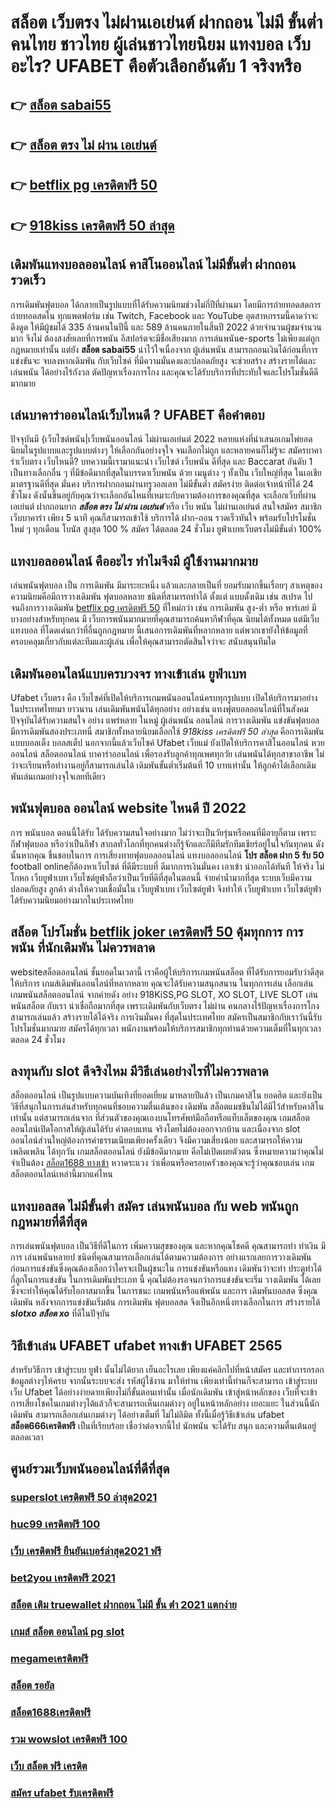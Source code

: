 # สล็อต เว็บตรง ไม่ผ่านเอเย่นต์ ฝากถอน ไม่มี ขั้นต่ำ คนไทย ชาวไทย ผู้เล่นชาวไทยนิยม แทงบอล เว็บอะไร? UFABET คือตัวเลือกอันดับ 1 จริงหรือ

## 👉 [สล็อต sabai55](https://mabet.net/credit-free-50/)
## 👉 [สล็อต ตรง ไม่ ผ่าน เอเย่นต์](https://mabet.net/)
## 👉 [betflix pg เครดิตฟรี 50](https://mabet.net/credit-free-100/)
## 👉 [918kiss เครดิตฟรี 50 ล่าสุด](https://mabet.net/20-free-100/)

##  เดิมพันแทงบอลออนไลน์ คาสิโนออนไลน์ ไม่มีขั้นต่ำ ฝากถอนรวดเร็ว 

 การเดิมพันฟุตบอล  ได้กลายเป็นรูปแบบที่ได้รับความนิยมช่วงไม่กี่ปีที่ผ่านมา โดยมีการถ่ายทอดสดการถ่ายทอดสดใน ทุกแพตฟอร์ม เช่น Twitch, Facebook และ YouTube อุตสาหกรรมนี้คาดว่าจะดึงดูด ให้มีผู้ชมได้ 335 ล้านคนในปีนี้ และ 589 ล้านคนภายในสิ้นปี 2022 ด้วยจำนวนผู้ชมจำนวนมาก จึงไม่ ต้องสงสัยเลยที่การพนัน อีสปอร์ตจะมีชื่อเสียงมาก  การเล่นพนันe-sports ไม่เพียงแต่ถูกกฎหมายเท่านั้น แต่ยัง **สล็อต sabai55** น่าไว้ใจเนื่องจาก ผู้เล่นพนัน สามารถถอนเงินได้ก่อนที่การแข่งขันจะ จบลงหากเดิมพัน กับเว็บไซค์ ที่มีความมั่นคงและปลอดภัยสูง จะช่วยสร้าง สร้างรายได้และ เล่นพนัน ได้อย่างไร้กังวล ตัดปัญหาเรื่องการโกง และคุณจะได้รับบริการที่ประทับใจและโปรโมชั่นดีดีมากมาย

## เล่นบาคาร่าออนไลน์เว็บไหนดี ? UFABET คือคำตอบ

ปัจจุบันมี {เว็บไซต์พนัน|เว็บพนันออนไลน์ ไม่ผ่านเอเย่นต์ 2022  หลายแห่งที่นำเสนอเกมไพ่ยอดนิยมในรูปแบบและรูปแบบต่างๆ ให้เลือกกันอย่างจุใจ จนเลือกไม่ถูก และหลายคนก็ไม่รู้จะ  สมัครบาคาร่าเว็บตรง  เว็บไหนดี? บทความนี้เรามาแนะนำ เว็บไซต์ เว็บพนัน ดีที่สุด และ Baccarat อันดับ 1 เป็นทางเลือกอื่น ๆ ที่มีข้อดีมากที่สุดในบรรดาเว็บพนัน ด้วย  เมนูต่าง ๆ  ทั้งเป็น เว็บใหญ่ที่สุด   ในเอเชีย มาตรฐานดีที่สุด มั่นคง  บริการฝากถอนผ่านทรูวอลเลท ไม่มีขั้นต่ำ   สมัครง่าย ติดต่อเจ้าหน้าที่ได้ 24 ชั่วโมง  ดังนั้นขึ้นอยู่กับคุณว่าจะเลือกอันไหนที่เหมาะกับความต้องการของคุณที่สุด จะเลือกเว็บที่ผ่านเอเย่นต์ ฝากถอนยาก ***สล็อต ตรง ไม่ ผ่าน เอเย่นต์*** หรือ  เว็บ พนัน ไม่ผ่านเอเย่นต์ สนใจสมัคร สมาชิก เว็บบาคาร่า  เพียง 5 นาที คุณก็สามารถเข้าใช้ บริการได้ ฝาก-ถอน รวดเร็วทันใจ พร้อมรับโปรโมชั่น ใหม่ ๆ ทุกเดือน โบนัส สูงสุด 100 % สมัคร ได้ตลอด 24 ชั่วโมง   ยูฟ่าเบทเว็บตรงไม่มีขั้นต่ำ 100% 

##  แทงบอลออนไลน์ คืออะไร   ทำไมจึงมี ผู้ใช้งานมากมาย 

 เล่นพนันฟุตบอล เป็น การเดิมพัน มีมาระยะหนึ่ง แล้วและกลายเป็นที่ ยอมรับมากขึ้นเรื่อยๆ  สาเหตุของ ความนิยมคือมีการวางเดิมพัน ฟุตบอลหลาย ชนิดที่สามารถทำได้ ตั้งแต่ แบบดั้งเดิม  เช่น สเปรด ไปจนถึงการวางเดิมพัน [betflix pg เครดิตฟรี 50](https://mabet.net/20-free-100/) ที่ใหม่กว่า เช่น การเดิมพัน สูง-ต่ำ หรือ พาร์เลย์  มีบางอย่างสำหรับทุกคน มี เว็บการพนันมากมายที่คุณสามารถค้นหากีฬาที่คุณ นิยมได้ทั้งหมด แต่มีเว็บแทงบอล ที่โดดเด่นกว่าที่อื่นถูกกฎหมาย นี้เสนอการเดิมพันที่หลากหลาย แต่พวกเขายังให้ข้อมูลที่ครอบคลุมเกี่ยวกับแต่ละทีมและผู้เล่น เพื่อให้คุณสามารถตัดสินใจว่าจะ สนับสนุนทีมใด

##  เดิมพันออนไลน์แบบครบวงจร ทางเข้าเล่น ยูฟ่าเบท 

Ufabet เว็บตรง  คือ  เว็บไซค์ที่เปิดให้บริการเกมพนันออนไลน์ครบทุกรูปแบบ เปิดให้บริการมาอย่างในประเทศไทยมา ยาวนาน  เล่นเดิมพันพนันได้ทุกอย่าง  อย่างเช่น แทงฟุตบอลออนไลน์ที่ในสังคมปัจจุบันได้รับความสนใจ อย่าง  แพร่หลาย ในหมู่ ผู้เล่นพนัน ออนไลน์  การวางเดิมพัน แข่งขันฟุตบอล มีการเดิมพันสองประเภทนี่ สมาชิกทั้งหลายนิยมเลือกใช้ *918kiss เครดิตฟรี 50 ล่าสุด*  คือการเดิมพันแบบบอลเต็ง บอลสเต็ป นอกจากนี้แล้วเว็บไซค์ Ufabet เว็บแม่  ยังเปิดให้บริการคาสิโนออนไลน์ หวยออนไลน์ สล็อตออนไลน์ บาคาร่าออนไลน์  เพื่อรองรับลูกค้าทุกเพศทุกวัย เล่นพนันได้ทุกสาขาอาชีพ ไม่ว่าจะเรียนหรือทำงานอยู่ก็สามารถเล่นได้ เดิมพันขั้นต่ำเริ่มต้นที่ 10 บาทเท่านั้น ให้ลูกค้าได้เลือกเดิมพันเล่นเกมอย่างจุใจเลยทีเดียว


##  พนันฟุตบอล ออนไลน์  website ไหนดี ปี 2022

การ  พนันบอล  ตอนนี้ได้รับ ได้รับความสนใจอย่างมาก ไม่ว่าจะเป็นวัยรุ่นหรือคนที่มีอายุก็ตาม เพราะกีฬาฟุตบอล หรือว่าเป็นกีฬา สากลทั่วโลกที่ทุกคนต่างก็รู้จักและก็มีทีมรักทีมเชียร์อยู่ในใจกันทุกคน ดังนั้นหากคุณ ชื่นชอบในการ การเสี่ยงทายฟุตบอลออนไลน์ แทงบอลออนไลน์ **โปร สล็อต ฝาก 5 รับ 50** football onlineก็ต้องหาเว็บไซต์ ที่ดีมีระบบที่ ดีมากการเงินมั่นคง   เอาเข้า  นำออกได้ทันที  ให้จริง  ไม่โกหก   เว็บยูฟ่าเบท เว็บไซต์ยูฟ่าถือว่าเป็นเว็บที่ดีที่สุดในตอนนี้ จ่ายค่าน้ำมากที่สุด ระบบเว็บมีความปลอดภัยสูง ลูกค้า ต่างให้ความเชื่อมั่นใน เว็บยูฟ่าเบท เว็บไซต์ยูฟ่า จึงทำให้ เว็บยูฟ่าเบท เว็บไซต์ยูฟ่าได้รับความนิยมอย่างมากในประเทศไทย

## สล็อต   โปรโมชั่น   [betflik joker เครดิตฟรี 50](https://mabet.net/register/) คุ้มทุกการ การพนัน ที่นักเดิมพัน ไม่ควรพลาด

 websiteสล็อตออนไลน์  ชั้นยอดในเวลานี้ เราคือผู้ให้บริการเกมพนันสล็อต ที่ได้รับการยอมรับว่าดีสุด   ให้บริการ  เกมส์เดิมพันออนไลน์ที่หลากหลาย คุณจะได้รับความสนุกสนาน ในทุกการเล่น เลือกเล่น เกมพนันสล็อตออนไลน์ จากค่ายดัง อย่าง 918KiSS,PG SLOT, XO SLOT, LIVE SLOT  เล่นพนันสล็อต กับเรา  น่าเชื่อถือมากที่สุด เพราะเดิมพันกับเว็บตรง ไม่ผ่าน คนกลางไร้ปัญหาเรื่องการโกง  สามารถเล่นแล้ว สร้างรายได้ได้จริง การเงินมั่นคง ที่สุดในประเทศไทย สมัครเป็นสมาชิกกับเราวันนี้รับ โปรโมชั่นมากมาย สมัครได้ทุกเวลา พนักงานพร้อมให้บริการสมาชิกทุกท่านด้วยความเต็มที่ในทุกเวลาตลอด 24 ชั่วโมง


## ลงทุนกับ slot ดีจริงไหม มีวิธีเล่นอย่างไรที่ไม่ควรพลาด

 สล็อตออนไลน์ เป็นรูปแบบความบันเทิงที่ยอดเยี่ยม มาหลายปีแล้ว เป็นเกมคาสิโน ยอดฮิต และยังเป็นวิธีที่สนุกในการเล่นสำหรับทุกคนที่ชอบความตื่นเต้นของ เดิมพัน สล็อตแมชชีนไม่ได้มีไว้สำหรับคาสิโนเท่านั้น แต่สามารถเล่นจาก ที่ส่วนตัวของคุณเองบนโทรศัพท์มือถือหรือแท็บเล็ตของคุณ เกมสล็อตออนไลน์เปิดโอกาสให้ผู้เล่นได้รับ ค่าตอบแทน จริงโดยไม่ต้องออกจากบ้าน และเนื่องจาก slot ออนไลน์ส่วนใหญ่ต้องการค่าธรรมเนียมเพียงครั้งเดียว จึงมีความเสี่ยงน้อย และสามารถให้ความ เพลิดเพลิน ได้ทุกวัน เกมสล็อตออนไลน์ ยังมีข้อดีมากมาย คือไม่เปิดเผยตัวตน ซึ่งหมายความว่าคุณไม่จำเป็นต้อง [สล็อต1688 ทางเข้า](https://mabet.net/pg-slot-credit-free/) หวาดระแวง ว่าเพื่อนหรือครอบครัวของคุณจะรู้ว่าคุณชอบเล่น เกมสล็อตออนไลน์เหล่านี้มากแค่ไหน


##  แทงบอลสด ไม่มีขั้นต่ำ สมัคร เล่นพนันบอล กับ web พนันถูกกฎหมายที่ดีที่สุด

 การเล่นพนันฟุตบอล เป็นวิธีที่ดีในการ เพิ่มความสุขของคุณ และหากคุณโชคดี คุณสามารถทำ ทำเงิน  มีการ เล่นพนันหลายป ชนิดที่คุณสามารถเลือกเล่นได้ตามความต้องการ  อย่างแรกเลยการวางเดิมพัน ก่อนการแข่งขันซึ่งคุณต้องเลือกว่าใครจะเป็นผู้ชนะใน การแข่งขันหรือแทง เดิมพันว่าจะทำ ประตูทำได้กี่ลูกในการแข่งขัน ในการเดิมพันประเภท นี้ คุณไม่ต้องรอจนกว่าการแข่งขันจะเริ่ม  วางเดิมพัน ได้เลย ซึ่งจะทำให้คุณได้รับโอกาสมากขึ้น ในการชนะ เกมพนันหรือแพ้พนัน  และการ เดิมพันบอลสด ซึ่งคุณเดิมพัน หลังจากการแข่งขันเริ่มต้น การเดิมพัน  ฟุตบอลสด จึงเป็นอีกหนึ่งทางเลือกในการ สร้างรายได้ ***slotxo สล็อต xo*** ที่ดีในปัจุบัน

## วิธีเข้าเล่น UFABET ufabet ทางเข้า UFABET 2565

สำหรับวิธีการ เข้าสู่ระบบ  ยูฟ่า นั้นไม่ได้ยาก เย็นอะไรเลย เพียงแค่คลิกไปที่หน้าสมัคร  และทำการกรอกข้อมูลต่างๆให้ครบ จากนั้นระบบจะส่ง  รหัสผู้ใช้งาน  มาให้ท่าน เพียงเท่านี้ท่านก็จะสามารถ เข้าสู่ระบบ เว็บ Ufabet ได้อย่างง่ายดายเพียงไม่กี่ขั้นตอนเท่านั้น เมื่อนักเดิมพัน เข้าสู่หน้าหลักของ เว็บที่จะเข้า การเสี่ยงโชคในเกมต่างๆได้แล้วก็จะสามารถเห็นเกมต่างๆ อยู่ในหน้าหลักอย่าง เยอะแยะ ในส่วนนี้นักเดิมพัน สามารถเลือกเล่นเกมต่างๆ ได้อย่างเต็มที่  ไม่ไม่ลิมิต ทั้งนี้เมื่อรู้วิธีเข้าเล่น   ufabet **สล็อต666เครดิตฟรี**  เป็นที่เรียบร้อย เชื่อว่าต่อจากนี้ไป  นักพนัน จะได้รับ สนุก และความตื่นเต้นอยู่ตลอดเวลา


## ศูนย์รวมเว็บพนันออนไลน์ที่ดีที่สุด

### [superslot เครดิตฟรี 50 ล่าสุด2021](https://atom.io/themes/MABET.net%20แจกโบนัส%20เครดิตฟรี%20กดรับเอง%20ยืนยันเบอร์%20superslot%20008%20สล็อต%20สล็อตแตกหนัก%2020รับ100)
### [huc99 เครดิตฟรี 100](https://atom.io/themes/MABET.net%20แจกโบนัส%20สล็อต%20royal%20008%20สล็อต%20สล็อตแตกหนัก%2020รับ100)
### [เว็บ เครดิตฟรี ยืนยันเบอร์ล่าสุด2021 ฟรี](https://atom.io/themes/MABET.net%20แจกโบนัส%20ทดลอง%20เล่น%20สล็อต%20ฟรี%202021%20joker%20008%20สล็อต%20สล็อตแตกหนัก%2020รับ100)
### [bet2you เครดิตฟรี 2021](https://atom.io/themes/MABET.net%20แจกโบนัส%20wm55%20เครดิตฟรี%20008%20สล็อต%20สล็อตแตกหนัก%2020รับ100)
### [สล็อต เติม truewallet ฝากถอน ไม่มี ขั้น ต่ํา 2021 แตกง่าย](https://atom.io/themes/MABET.net%20แจกโบนัส%20สล็อต345%20008%20สล็อต%20สล็อตแตกหนัก%2020รับ100)
### [เกมส์ สล็อต ออนไลน์ pg slot](https://atom.io/themes/MABET.net%20แจกโบนัส%201688สล็อต%20008%20สล็อต%20สล็อตแตกหนัก%2020รับ100)
### [megameเครดิตฟรี](https://atom.io/themes/MABET.net%20แจกโบนัส%20u31.com%20เครดิตฟรี%20008%20สล็อต%20สล็อตแตกหนัก%2020รับ100)
### [สล็อต รอยัล](https://atom.io/themes/MABET.net%20แจกโบนัส%20theonebet%20เครดิตฟรี%20008%20สล็อต%20สล็อตแตกหนัก%2020รับ100)
### [สล็อต1688เครดิตฟรี](https://atom.io/themes/MABET.net%20แจกโบนัส%20เครดิตฟรี20บาท%20008%20สล็อต%20สล็อตแตกหนัก%2020รับ100)
### [รวม wowslot เครดิตฟรี 100](https://atom.io/themes/MABET.net%20แจกโบนัส%20สล็อต%20โจ๊กเกอร์%20008%20สล็อต%20สล็อตแตกหนัก%2020รับ100)
### [เว็บ สล็อต ฟรี เครดิต](https://atom.io/themes/MABET.net%20แจกโบนัส%20สล็อตbkk%20008%20สล็อต%20สล็อตแตกหนัก%2020รับ100)
### [สมัคร ufabet รับเครดิตฟรี](https://atom.io/themes/MABET.net%20แจกโบนัส%20สล็อตxoเว็บตรง%20วอเลท%20008%20สล็อต%20สล็อตแตกหนัก%2020รับ100)